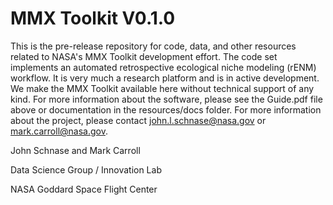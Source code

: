 # MMX Toolkit V0.1.0

This is the pre-release repository for code, data, and other resources related to NASA's MMX Toolkit development effort. The code set implements an automated retrospective ecological niche modeling (rENM) workflow. It is very much a research platform and is in active development. We make the MMX Toolkit available here without technical support of any kind. For more information about the software, please see the Guide.pdf file above or documentation in the resources/docs folder. For more information about the project, please contact john.l.schnase@nasa.gov or mark.carroll@nasa.gov.

John Schnase and Mark Carroll

Data Science Group / Innovation Lab

NASA Goddard Space Flight Center
